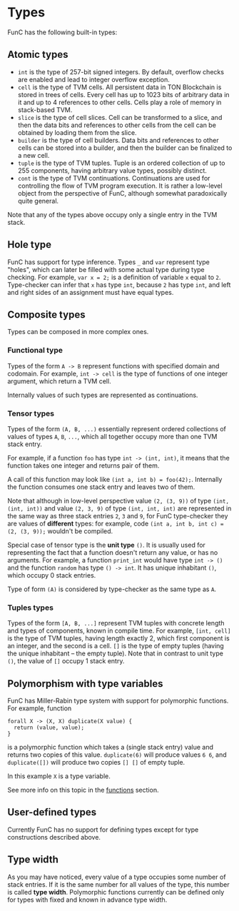 # Types
FunC has the following built-in types:

## Atomic types
- `int` is the type of 257-bit signed integers. By default, overflow checks are enabled and lead to integer overflow exception.
- `cell` is the type of TVM cells. All persistent data in TON Blockchain is stored in trees of cells. Every cell has up to 1023 bits of arbitrary data in it and up to 4 references to other cells. Cells play a role of memory in stack-based TVM.
- `slice` is the type of cell slices. Cell can be transformed to a slice, and then the data bits and references to other cells from the cell can be obtained by loading them from the slice.
- `builder` is the type of cell builders. Data bits and references to other cells can be stored into a builder, and then the builder can be finalized to a new cell.
- `tuple` is the type of TVM tuples. Tuple is an ordered collection of up to 255 components, having arbitrary value types, possibly distinct.
- `cont` is the type of TVM continuations. Continuations are used for controlling the flow of TVM program execution. It is rather a low-level object from the perspective of FunC, although somewhat paradoxically quite general.

Note that any of the types above occupy only a single entry in the TVM stack.

## Hole type
FunC has support for type inference. Types `_` and `var` represent type "holes", which can later be filled with some actual type during type checking. For example, `var x = 2;` is a definition of variable `x` equal to `2`. Type-checker can infer that `x` has type `int`, because `2` has type `int`, and left and right sides of an assignment must have equal types.

## Composite types
Types can be composed in more complex ones.

### Functional type
Types of the form `A -> B` represent functions with specified domain and codomain. For example, `int -> cell` is the type of functions of one integer argument, which return a TVM cell.

Internally values of such types are represented as continuations.

### Tensor types
Types of the form `(A, B, ...)` essentially represent ordered collections of values of types `A`, `B`, `...`, which all together occupy more than one TVM stack entry.

For example, if a function `foo` has type `int -> (int, int)`, it means that the function takes one integer and returns pair of them.

A call of this function may look like `(int a, int b) = foo(42);`. Internally the function consumes one stack entry and leaves two of them.

Note that although in low-level perspective value `(2, (3, 9))` of type `(int, (int, int))` and value `(2, 3, 9)` of type `(int, int, int)` are represented in the same way as three stack entries `2`, `3` and `9`, for FunC type-checker they are values of **different** types: for example, code `(int a, int b, int c) = (2, (3, 9));` wouldn't be compiled.

Special case of tensor type is the **unit type** `()`. It is usually used for representing the fact that a function doesn't return any value, or has no arguments. For example, a function `print_int` would have type `int -> ()` and the function `random` has type `() -> int`. It has unique inhabitant `()`, which occupy 0 stack entries.

Type of form `(A)` is considered by type-checker as the same type as `A`.

### Tuples types
Types of the form `[A, B, ...]` represent TVM tuples with concrete length and types of components, known in compile time. For example, `[int, cell]` is the type of TVM tuples, having length exactly 2, which first component is an integer, and the second is a cell. `[]` is the type of empty tuples (having the unique inhabitant – the empty tuple). Note that in contrast to unit type `()`, the value of `[]` occupy 1 stack entry.

## Polymorphism with type variables
FunC has Miller-Rabin type system with support for polymorphic functions. For example, function
```
forall X -> (X, X) duplicate(X value) {
  return (value, value);
}
```
is a polymorphic function which takes a (single stack entry) value and returns two copies of this value. `duplicate(6)` will produce values `6 6`, and `duplicate([])` will produce two copies `[] []` of empty tuple.

In this example `X` is a type variable.

See more info on this topic in the [functions](/func/functions.md) section.

## User-defined types
Currently FunC has no support for defining types except for type constructions described above.

## Type width
As you may have noticed, every value of a type occupies some number of stack entries. If it is the same number for all values of the type, this number is called **type width**. Polymorphic functions currently can be defined only for types with fixed and known in advance type width.
